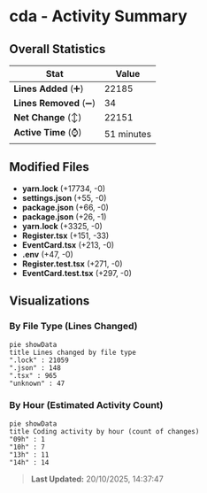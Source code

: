# cda - Activity Summary 

## Overall Statistics

| Stat                   | Value                                                             |
| ---------------------- | ----------------------------------------------------------------- |
| **Lines Added** (➕)   | 22185                                          |
| **Lines Removed** (➖) | 34                                        |
| **Net Change** (↕)    | 22151                |
| **Active Time** (⌚)   | 51 minutes |


## Modified Files
- **yarn.lock** (+17734, -0)
- **settings.json** (+55, -0)
- **package.json** (+66, -0)
- **package.json** (+26, -1)
- **yarn.lock** (+3325, -0)
- **Register.tsx** (+151, -33)
- **EventCard.tsx** (+213, -0)
- **.env** (+47, -0)
- **Register.test.tsx** (+271, -0)
- **EventCard.test.tsx** (+297, -0)

## Visualizations

### By File Type (Lines Changed)

```mermaid
pie showData
title Lines changed by file type
".lock" : 21059
".json" : 148
".tsx" : 965
"unknown" : 47
```

### By Hour (Estimated Activity Count)

```mermaid
pie showData
title Coding activity by hour (count of changes)
"09h" : 1
"10h" : 7
"13h" : 11
"14h" : 14
```


> **Last Updated:** 20/10/2025, 14:37:47